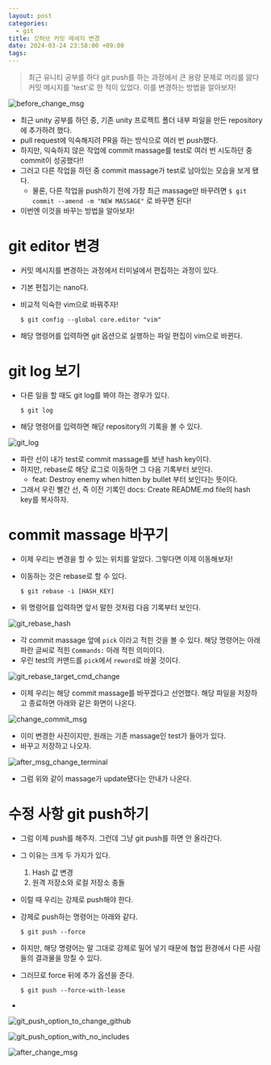 ```yaml
---
layout: post
categories:
  - git
title: 깃허브 커밋 메세지 변경
date: 2024-03-24 23:58:00 +09:00
tags:
---
```

>최근 유니티 공부를 하다 git push를 하는 과정에서 큰 용량 문제로 머리를 앓다 커밋 메시지를 'test'로 한 적이 있었다. 
>이를 변경하는 방법을 알아보자!

![before_change_msg](public/img/_src/git/commit_msg_change/01.before_change_msg.png)
- 최근 unity 공부를 하던 중, 기존 unity 프로젝트 폴더 내부 파일을 만든 repository에 추가하려 했다.
- pull request에 익숙해지려 PR을 하는 방식으로 여러 번 push했다.
- 하지만, 익숙하지 않은 작업에 commit massage를 test로 여러 번 시도하던 중 commit이 성공했다!!
- 그러고 다른 작업을 하던 중 commit massage가 test로 남아있는 모습을 보게 됐다.
	- 물론, 다른 작업을 push하기 전에 가장 최근 massage만 바꾸려면 `$ git commit --amend -m "NEW MASSAGE"` 로 바꾸면 된다!
- 이번엔 이것을 바꾸는 방법을 알아보자!
# git editor 변경

- 커밋 메시지를 변경하는 과정에서 터미널에서 편집하는 과정이 있다.
- 기본 편집기는 nano다.
- 비교적 익숙한 vim으로 바꿔주자!

	`$ git config --global core.editor "vim"`

- 해당 명령어를 입력하면 git 옵션으로 실행하는 파일 편집이 vim으로 바뀐다.

# git log 보기

- 다른 일을 할 때도 git log를 봐야 하는 경우가 있다.

	`$ git log`

- 해당 명령어를 입력하면 해당 repository의 기록을 볼 수 있다.

![git_log](public/img/_src/git/commit_msg_change/02.git_log.png)

- 파란 선이 내가 test로 commit massage를 보낸 hash key이다.
- 하지만, rebase로 해당 로그로 이동하면 그 다음 기록부터 보인다.
	- feat: Destroy enemy when hitten by bullet 부터 보인다는 뜻이다.
- 그래서 우린 빨간 선, 즉 이전 기록인 docs: Create README.md file의 hash key를 복사하자.

# commit massage 바꾸기

- 이제 우리는 변경을 할 수 있는 위치를 알았다. 그렇다면 이제 이동해보자!
- 이동하는 것은 rebase로 할 수 있다.

	`$ git rebase -i [HASH_KEY]`

- 위 명령어를 입력하면 앞서 말한 것처럼 다음 기록부터 보인다. 

![git_rebase_hash](public/img/_src/git/commit_msg_change/03.git_rebase_hash.png)

- 각 commit massage 앞에 `pick` 이라고 적힌 것을 볼 수 있다. 해당 명령어는 아래 파란 글씨로 적힌 `Commands:` 아래 적힌 의미이다.
- 우린 test의 커맨드를 `pick`에서 `reword`로 바꿀 것이다.

![git_rebase_target_cmd_change](public/img/_src/git/commit_msg_change/04.git_rebase_target_cmd_change.png)

- 이제 우리는 해당 commit massage를 바꾸겠다고 선언했다. 해당 파일을 저장하고 종료하면 아래와 같은 화면이 나온다.

![change_commit_msg](public/img/_src/git/commit_msg_change/05.change_commit_msg.png)

- 이미 변경한 사진이지만, 원래는 기존 massage인 test가 들어가 있다.
- 바꾸고 저장하고 나오자.

![after_msg_change_terminal](public/img/_src/git/commit_msg_change/06.after_msg_change_terminal.png)

- 그럼 위와 같이 massage가 update됐다는 안내가 나온다.

# 수정 사항 git push하기

- 그럼 이제 push를 해주자. 그런데 그냥 git push를 하면 안 올라간다.
- 그 이유는 크게 두 가지가 있다.
	1. Hash 값 변경
	2. 원격 저장소와 로컬 저장소 충돌
- 이럴 때 우리는 강제로 push해야 한다.
- 강제로 push하는 명령어는 아래와 같다.

	`$ git push --force`

- 하지만, 해당 명령어는 말 그대로 강제로 밀어 넣기 때문에 협업 환경에서 다른 사람들의 결과물을 망칠 수 있다.
- 그러므로 force 뒤에 추가 옵션을 준다.

	`$ git push --force-with-lease`

- 

![git_push_option_to_change_github](public/img/_src/git/commit_msg_change/07.git_push_option_to_change_github.png)

![git_push_option_with_no_includes](public/img/_src/git/commit_msg_change/07_1.git_push_option_with_no_includes.png)

![after_change_msg](public/img/_src/git/commit_msg_change/08.after_change_msg.png)

